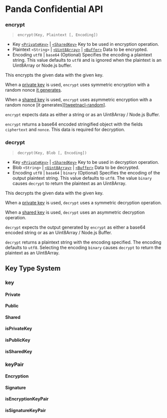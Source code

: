 # Panda Confidential API
### encrypt
> `encrypt(Key, Plaintext [, Encoding])`

- Key [`<PrivateKey>`][privatekey] | [`<SharedKey>`][sharedkey]  Key to be used in encryption operation.
- Plaintext `<String>` | [`<Uint8Array>`][Uint8Array] | [`<Buffer>`][Buffer] Data to be encrypted.
- Encoding `utf8` | `base64`  (Optional) Specifies the encoding a plaintext string.  This value defaults to `utf8` and is ignored when the plaintext is an Uint8Array or Node.js buffer.

This encrypts the given data with the given key.  

When a [private key][privatekey] is used, `encrypt` uses symmetric encryption with a random nonce [it generates][tweetnacl-random].

When a [shared key][sharedkey] is used, `encrypt` uses asymmetric encryption with a random nonce [it generates][[tweetnacl-random]].

`encrypt` expects data as either a string or as an Uint8Array / Node.js Buffer.

`encrypt` returns a base64 encoded stringified object with the fields `ciphertext` and `nonce`.  This data is required for decryption.


### decrypt
> `decrypt(Key, Blob [, Encoding])`

- Key [`<PrivateKey>`][privatekey] | [`<SharedKey>`][sharedkey]  Key to be used in decryption operation.
- Blob `<String>` | [`<Uint8Array>`][Uint8Array] | [`<Buffer>`][Buffer] Data to be decrypted.
- Encoding `utf8` | `base64` | `binary`  (Optional) Specifies the encoding of the output plaintext string.  This value defaults to `utf8`.  The value `binary` causes `decrypt` to return the plaintext as an Uint8Array.

This decrypts the given data with the given key.  

When a [private key][privatekey] is used, `decrypt` uses a symmetric decryption operation.

When a [shared key][sharedkey] is used, `decrypt` uses an asymmetric decryption operation.

`decrypt` expects the output generated by `encrypt` as either a base64 encoded string or as an Uint8Array / Node.js Buffer.

`decrypt` returns a plaintext string with the encoding specified.  The encoding defaults to `utf8`.  Selecting the encoding `binary` causes `decrypt` to return the plaintext as an Uint8Array.


[privatekey]: #private
[sharedkey]: #shared
[Uint8Array]: https://developer.mozilla.org/en-US/docs/Web/JavaScript/Reference/Global_Objects/Uint8Array
[Buffer]:https://nodejs.org/api/buffer.html

[tweetnacl-random]: https://github.com/dchest/tweetnacl-js#random-bytes-generation

## Key Type System

### key

#### Private
#### Public
#### Shared
#### isPrivateKey
#### isPublicKey
#### isSharedKey

### keyPair

#### Encryption
#### Signature
#### isEncryptionKeyPair
#### isSignatureKeyPair
